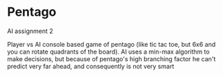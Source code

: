 # Pentago
AI assignment 2

Player vs AI console based game of pentago (like tic tac toe, but 6x6 and you can rotate quadrants of the board). AI uses a min-max
algorithm to make decisions, but because of pentago's high branching factor he can't predict very far ahead, and consequently is not very
smart
